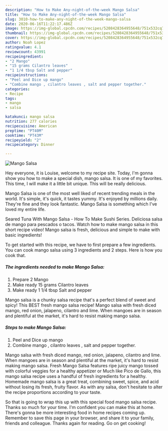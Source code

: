 ```yaml
---
description: "How to Make Any-night-of-the-week Mango Salsa"
title: "How to Make Any-night-of-the-week Mango Salsa"
slug: 3010-how-to-make-any-night-of-the-week-mango-salsa
date: 2020-06-16T11:22:17.486Z
image: https://img-global.cpcdn.com/recipes/5208428364955648/751x532cq70/mango-salsa-recipe-main-photo.jpg
thumbnail: https://img-global.cpcdn.com/recipes/5208428364955648/751x532cq70/mango-salsa-recipe-main-photo.jpg
cover: https://img-global.cpcdn.com/recipes/5208428364955648/751x532cq70/mango-salsa-recipe-main-photo.jpg
author: Noah Lopez
ratingvalue: 4.1
reviewcount: 43991
recipeingredient:
- "2 Mango"
- "15 grams Cilantro leaves"
- "1 1/4 tbsp Salt and pepper"
recipeinstructions:
- "Peel and Dice up mango"
- "Combine mango , cilantro leaves , salt and pepper together."
categories:
- Recipe
tags:
- mango
- salsa

katakunci: mango salsa 
nutrition: 277 calories
recipecuisine: American
preptime: "PT40M"
cooktime: "PT43M"
recipeyield: "2"
recipecategory: Dinner

---
```



![Mango Salsa](https://img-global.cpcdn.com/recipes/5208428364955648/751x532cq70/mango-salsa-recipe-main-photo.jpg)

Hey everyone, it is Louise, welcome to my recipe site. Today, I'm gonna show you how to make a special dish, mango salsa. It is one of my favorites. This time, I will make it a little bit unique. This will be really delicious.

Mango Salsa is one of the most well liked of recent trending meals in the world. It's simple, it's quick, it tastes yummy. It's enjoyed by millions daily. They're fine and they look fantastic. Mango Salsa is something which I've loved my entire life.

Seared Tuna With Mango Salsa - How To Make Sushi Series. Deliciosa salsa de mango para pescados o tacos. Watch how to make mango salsa in this short recipe video! Mango salsa is fresh, delicious and simple to make with basic ingredients!


To get started with this recipe, we have to first prepare a few ingredients. You can cook mango salsa using 3 ingredients and 2 steps. Here is how you cook that.

<!--inarticleads1-->

##### The ingredients needed to make Mango Salsa:

1. Prepare 2 Mango
1. Make ready 15 grams Cilantro leaves
1. Make ready 1 1/4 tbsp Salt and pepper


Mango salsa is a chunky salsa recipe that&#39;s a perfect blend of sweet and spicy! This BEST fresh mango salsa recipe! Mango salsa with fresh diced mango, red onion, jalapeno, cilantro and lime. When mangoes are in season and plentiful at the market, it&#39;s hard to resist making mango salsa. 

<!--inarticleads2-->

##### Steps to make Mango Salsa:

1. Peel and Dice up mango
1. Combine mango , cilantro leaves , salt and pepper together.


Mango salsa with fresh diced mango, red onion, jalapeno, cilantro and lime. When mangoes are in season and plentiful at the market, it&#39;s hard to resist making mango salsa. Fresh Mango Salsa features ripe juicy mango tossed with colorful veggies for a healthy appetizer or Much like Pico de Gallo, this mango salsa recipe uses a handful of fresh ingredients for a healthy. Homemade mango salsa is a great treat, combining sweet, spice, and acid without losing its fresh, fruity flavor. As with any salsa, don&#39;t hesitate to alter the recipe proportions according to your taste. 

So that is going to wrap this up with this special food mango salsa recipe. Thanks so much for your time. I'm confident you can make this at home. There's gonna be more interesting food in home recipes coming up. Remember to save this page in your browser, and share it to your family, friends and colleague. Thanks again for reading. Go on get cooking!
